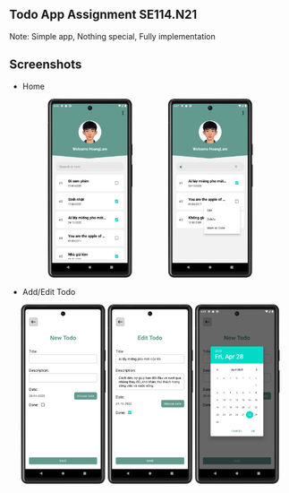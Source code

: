 ## Todo App Assignment SE114.N21

Note: Simple app, Nothing special, Fully implementation

## Screenshots

- Home

<p align="center">
    <img src="screenshots/home.png" width="30%" hspace=30/>
    <img src="screenshots/context_menu.png" width=30% hspace=30/>
</p>

- Add/Edit Todo

<p align="center">
    <img src="screenshots/add_todo.png" width="30% vspace=10"/>
    <img src="screenshots/edit_todo.png" width="30% hspace=20 vspace=10"/>
    <img src="screenshots/choose_date.png" width="30% vspace=10"/>
    
</p>

